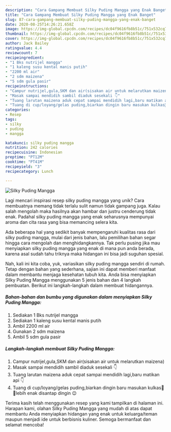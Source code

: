 ```yaml
---
description: "Cara Gampang Membuat Silky Puding Mangga yang Enak Banget"
title: "Cara Gampang Membuat Silky Puding Mangga yang Enak Banget"
slug: 87-cara-gampang-membuat-silky-puding-mangga-yang-enak-banget
date: 2020-08-25T14:26:21.658Z
image: https://img-global.cpcdn.com/recipes/dc04f9616fb8b51c/751x532cq70/silky-puding-mangga-foto-resep-utama.jpg
thumbnail: https://img-global.cpcdn.com/recipes/dc04f9616fb8b51c/751x532cq70/silky-puding-mangga-foto-resep-utama.jpg
cover: https://img-global.cpcdn.com/recipes/dc04f9616fb8b51c/751x532cq70/silky-puding-mangga-foto-resep-utama.jpg
author: Jack Bailey
ratingvalue: 4.4
reviewcount: 7
recipeingredient:
- "1 Bks nutrijel mangga"
- "1 kaleng susu kental manis putih"
- "2200 ml air"
- "2 sdm maizena"
- "5 sdm gula pasir"
recipeinstructions:
- "Campur nutrijel,gula,SKM dan air(sisakan air untuk melarutkan maizena)"
- "Masak sampai mendidih sambil diaduk sesekali 👇"
- "Tuang larutan maizena aduk cepat sampai mendidih lagi,baru matikan api 👇"
- "Tuang di cup/loyang/gelas puding,biarkan dingin baru masukan kulkas🤤😍lebih enak disantap dingin 😉"
categories:
- Resep
tags:
- silky
- puding
- mangga

katakunci: silky puding mangga 
nutrition: 242 calories
recipecuisine: Indonesian
preptime: "PT12M"
cooktime: "PT41M"
recipeyield: "3"
recipecategory: Lunch

---
```



![Silky Puding Mangga](https://img-global.cpcdn.com/recipes/dc04f9616fb8b51c/751x532cq70/silky-puding-mangga-foto-resep-utama.jpg)

Lagi mencari inspirasi resep silky puding mangga yang unik? Cara membuatnya memang tidak terlalu sulit namun tidak gampang juga. Kalau salah mengolah maka hasilnya akan hambar dan justru cenderung tidak enak. Padahal silky puding mangga yang enak seharusnya mempunyai aroma dan cita rasa yang bisa memancing selera kita.



Ada beberapa hal yang sedikit banyak mempengaruhi kualitas rasa dari silky puding mangga, mulai dari jenis bahan, lalu pemilihan bahan segar hingga cara mengolah dan menghidangkannya. Tak perlu pusing jika mau menyiapkan silky puding mangga yang enak di mana pun anda berada, karena asal sudah tahu triknya maka hidangan ini bisa jadi suguhan spesial.


Nah, kali ini kita coba, yuk, variasikan silky puding mangga sendiri di rumah. Tetap dengan bahan yang sederhana, sajian ini dapat memberi manfaat dalam membantu menjaga kesehatan tubuh kita. Anda bisa menyiapkan Silky Puding Mangga menggunakan 5 jenis bahan dan 4 langkah pembuatan. Berikut ini langkah-langkah dalam membuat hidangannya.

<!--inarticleads1-->

##### Bahan-bahan dan bumbu yang digunakan dalam menyiapkan Silky Puding Mangga:

1. Sediakan 1 Bks nutrijel mangga
1. Sediakan 1 kaleng susu kental manis putih
1. Ambil 2200 ml air
1. Gunakan 2 sdm maizena
1. Ambil 5 sdm gula pasir




<!--inarticleads2-->

##### Langkah-langkah membuat Silky Puding Mangga:

1. Campur nutrijel,gula,SKM dan air(sisakan air untuk melarutkan maizena)
1. Masak sampai mendidih sambil diaduk sesekali 👇
1. Tuang larutan maizena aduk cepat sampai mendidih lagi,baru matikan api 👇
1. Tuang di cup/loyang/gelas puding,biarkan dingin baru masukan kulkas🤤😍lebih enak disantap dingin 😉




Terima kasih telah menggunakan resep yang kami tampilkan di halaman ini. Harapan kami, olahan Silky Puding Mangga yang mudah di atas dapat membantu Anda menyiapkan hidangan yang enak untuk keluarga/teman maupun menjadi ide untuk berbisnis kuliner. Semoga bermanfaat dan selamat mencoba!
